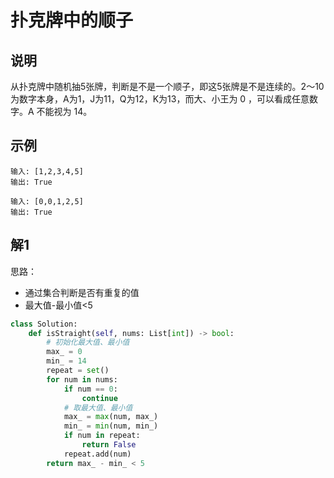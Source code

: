 # 扑克牌中的顺子
## 说明
从扑克牌中随机抽5张牌，判断是不是一个顺子，即这5张牌是不是连续的。2～10为数字本身，A为1，J为11，Q为12，K为13，而大、小王为 0 ，可以看成任意数字。A 不能视为 14。

## 示例
```
输入: [1,2,3,4,5]
输出: True

输入: [0,0,1,2,5]
输出: True
```

## 解1
思路：
- 通过集合判断是否有重复的值
- 最大值-最小值<5
```python
class Solution:
    def isStraight(self, nums: List[int]) -> bool:
        # 初始化最大值、最小值
        max_ = 0
        min_ = 14
        repeat = set()
        for num in nums:
            if num == 0:
                continue
            # 取最大值、最小值
            max_ = max(num, max_)
            min_ = min(num, min_)
            if num in repeat:
                return False
            repeat.add(num)
        return max_ - min_ < 5
```